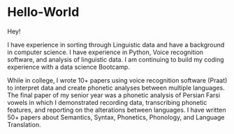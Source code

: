 # Hello-World

Hey! 

I have experience in sorting through Linguistic data and have a background in computer science. I have experience in Python, Voice recognition software, and analysis of linguistic data. I am continuing to build my coding experience with a data science Bootcamp. 

While in college, I wrote 10+ papers using voice recognition software (Praat) to interpret data and create phonetic analyses between multiple languages. The final paper of my senior year was a phonetic analysis of Persian Farsi vowels in which I demonstrated recording data, transcribing phonetic features, and reporting on the alterations between languages. I have written 50+ papers about Semantics, Syntax, Phonetics, Phonology, and Language Translation.
